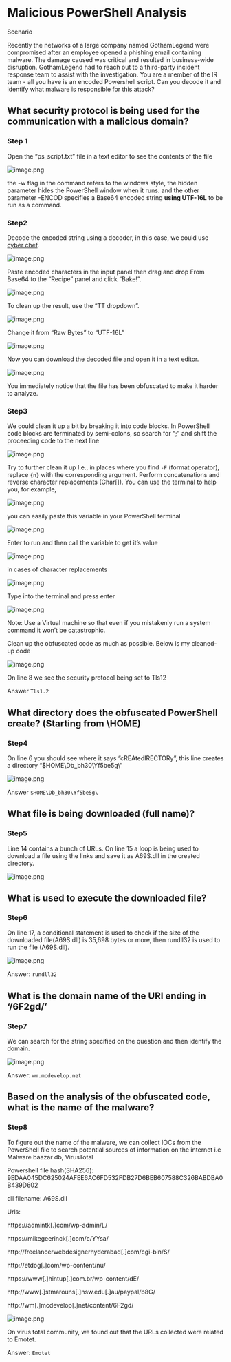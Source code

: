 # Malicious PowerShell Analysis

Scenario

Recently the networks of a large company named GothamLegend were compromised after an employee opened a phishing email containing malware. The damage caused was critical and resulted in business-wide disruption. GothamLegend had to reach out to a third-party incident response team to assist with the investigation. You are a member of the IR team - all you have is an encoded Powershell script. Can you decode it and identify what malware is responsible for this attack?

## What security protocol is being used for the communication with a malicious domain?

### Step 1

Open the “ps_script.txt” file in a text editor to see the contents of the file

![image.png](/assets/Img/02/image.png)

the -w flag in the command refers to the windows style, the hidden parameter hides the PowerShell window when it runs. and the other parameter -ENCOD specifies a Base64 encoded string **using UTF-16L** to be run as a command.

### Step2

Decode the encoded string using a decoder, in this case, we could use [cyber chef](https://gchq.github.io/CyberChef/).

![image.png](/assets/Img/02/image%201.png)

Paste encoded characters in the input panel then drag and drop From Base64 to the “Recipe” panel and click “Bake!”.

![image.png](/assets/Img/02/image%202.png)

To clean up the result, use the “TT dropdown”.

![image.png](/assets/Img/02/image%203.png)

 Change it from “Raw Bytes” to “UTF-16L”

![image.png](/assets/Img/02/image%204.png)

Now you can download the decoded file and open it in a text editor.

![image.png](/assets/Img/02/image%205.png)

You immediately notice that the file has been obfuscated to make it harder to analyze.

### Step3

We could clean it up a bit by breaking it into code blocks. In PowerShell code blocks are terminated by semi-colons, so search for “;” and shift the proceeding code to the next line

![image.png](/assets/Img/02/image%206.png)

Try to further clean it up I.e., in places where you find `-F` (format operator), replace `{n}` with the corresponding argument. Perform concatenations and reverse character replacements (Char[]). You can use the terminal to help you, for example, 

![image.png](/assets/Img/02/image%207.png)

you can easily paste this variable in your PowerShell terminal 

![image.png](/assets/Img/02/image%208.png)

Enter to run and then call the variable to get it’s value

![image.png](/assets/Img/02/image%209.png)

in cases of character replacements

![image.png](/assets/Img/02/image%2010.png)

Type into the terminal and press enter

![image.png](/assets/Img/02/image%2011.png)

Note: Use a Virtual machine so that even if you mistakenly run a system command it won’t be catastrophic.

Clean up the obfuscated code as much as possible. Below is my cleaned-up code

![image.png](/assets/Img/02/image%2012.png)

On line 8 we see the security protocol being set to Tls12

Answer `Tls1.2`

## What directory does the obfuscated PowerShell create? (Starting from \HOME\)

### Step4

On line 6 you should see where it says “cREAtedIRECTORy”, this line creates a directory “$HOME\Db_bh30\Yf5be5g\”

![image.png](/assets/Img/02/image%2013.png)

Answer `$HOME\Db_bh30\Yf5be5g\`

## What file is being downloaded (full name)?

### Step5

Line 14 contains a bunch of URLs. On line 15 a loop is being used to download a file using the links and save it as A69S.dll in the created directory.

![image.png](/assets/Img/02/image%2014.png)

## What is used to execute the downloaded file?

### Step6

On line 17, a conditional statement is used to check if the size of the downloaded file(A69S.dll) is 35,698 bytes or more, then rundll32 is used to run the file (A69S.dll).

![image.png](/assets/Img/02/image%2015.png)

Answer: `rundll32`

## What is the domain name of the URI ending in ‘/6F2gd/’

### Step7

We can search for the string specified on the question and then identify the domain.

![image.png](/assets/Img/02/image%2016.png)

Answer: `wm.mcdevelop.net`

## Based on the analysis of the obfuscated code, what is the name of the malware?

### Step8

To figure out the name of the malware, we can collect IOCs from the PowerShell file to search potential sources of information on the internet i.e Malware baazar db, VirusTotal 

Powershell file hash(SHA256): 9EDAA045DC625024AFEE6AC6FD532FDB27D6BEB607588C326BABDBA0B439D602

dll filename: A69S.dll

Urls: 

https://admintk[.]com/wp-admin/L/

https://mikegeerinck[.]com/c/YYsa/

http://freelancerwebdesignerhyderabad[.]com/cgi-bin/S/

http://etdog[.]com/wp-content/nu/

https://www[.]hintup[.]com.br/wp-content/dE/

http://www[.]stmarouns[.]nsw.edu[.]au/paypal/b8G/

http://wm[.]mcdevelop[.]net/content/6F2gd/

![image.png](/assets/Img/02/image%2017.png)

On virus total community, we found out that the URLs collected were related to Emotet.

Answer: `Emotet`